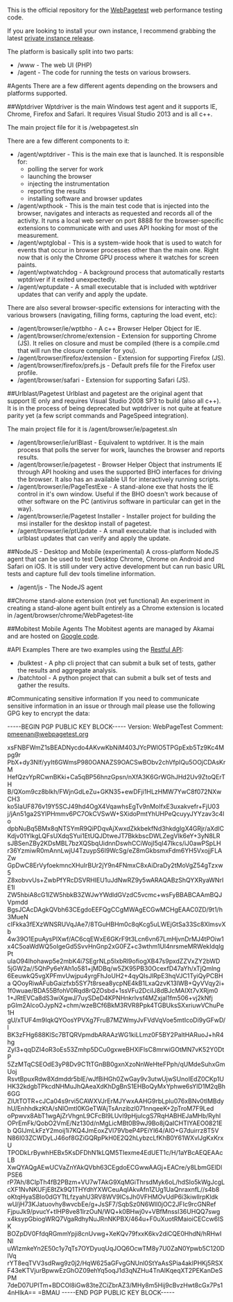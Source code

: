 This is the official repository for the [WebPagetest](http://www.webpagetest.org/) web performance testing code.

If you are looking to install your own instance, I recommend grabbing the latest [private instance release](https://sites.google.com/a/webpagetest.org/docs/private-instances).

The platform is basically split into two parts:

* /www - The web UI (PHP)
* /agent - The code for running the tests on various browsers.

#Agents
There are a few different agents depending on the browsers and platforms supported.

##Wptdriver
Wptdriver is the main Windows test agent and it supports IE, Chrome, Firefox and Safari.  It requires Visual Studio 2013 and is all c++.

The main project file for it is /webpagetest.sln

There are a few different components to it:

* /agent/wptdriver - This is the main exe that is launched.  It is responsible for:
    + polling the server for work
    + launching the browser
    + injecting the instrumentation
    + reporting the results
    + installing software and browser updates
* /agent/wpthook - This is the main test code that is injected into the browser, navigates and interacts as requested and records all of the activity.  It runs a local web server on port 8888 for the browser-specific extensions to communicate with and uses API hooking for most of the measurement.
* /agent/wptglobal - This is a system-wide hook that is used to watch for events that occur in browser processes other than the main one.  Right now that is only the Chrome GPU process where it watches for screen paints.
* /agent/wptwatchdog - A background process that automatically restarts wptdriver if it exited unexpectedly.
* /agent/wptupdate - A small executable that is included with wptdriver updates that can verify and apply the update.

There are also several browser-specific extensions for interacting with the various browsers (navigating, filling forms, capturing the load event, etc):

* /agent/browser/ie/wptbho - A c++ Browser Helper Object for IE.
* /agent/browser/chrome/extension - Extension for supporting Chrome (JS).  It relies on closure and must be compiled (there is a compile.cmd that will run the closure compiler for you).
* /agent/browser/firefox/extension - Extension for supporting Firefox (JS).
* /agent/browser/firefox/prefs.js - Default prefs file for the Firefox user profile.
* /agent/browser/safari - Extension for supporting Safari (JS).

##Urlblast/Pagetest
Urlblast and pagetest are the original agent that support IE only and requires Visual Studio 2008 SP3 to build (also all c++).  It is in the process of being deprecated but wptdriver is not quite at feature parity yet (a few script commands and PageSpeed integration).

The main project file for it is /agent/browser/ie/pagetest.sln

* /agent/browser/ie/urlBlast - Equivalent to wptdriver.  It is the main process that polls the server for work, launches the browser and reports results.
* /agent/browser/ie/pagetest - Browser Helper Object that instruments IE through API hooking and uses the supported BHO interfaces for driving the browser.  It also has an available UI for interactively running scripts.
* /agent/browser/ie/PageTestExe - A stand-alone exe that hosts the IE control in it's own window.  Useful if the BHO doesn't work because of other software on the PC (antivirus software in particular can get in the way).
* /agent/browser/ie/Pagetest Installer - Installer project for building the msi installer for the desktop install of pagetest.
* /agent/browser/ie/ptUpdate - A small executable that is included with urlblast updates that can verify and apply the update.

##NodeJS - Desktop and Mobile (experimental)
A cross-platform NodeJS agent that can be used to test Desktop Chrome, Chrome on Android and Safari on iOS.  It is still under very active development but can run basic URL tests and capture full dev tools timeline information.

* /agent/js - The NodeJS agent

##Chrome stand-alone extension (not yet functional)
An experiment in creating a stand-alone agent built entirely as a Chrome extension is located in /agent/browser/chrome/WebPagetest-lite

##Mobitest Mobile Agents
The Mobitest agents are managed by Akamai and are hosted on [Google code](https://code.google.com/p/mobitest-agent/).

#API Examples
There are two examples using the [Restful API](https://sites.google.com/a/webpagetest.org/docs/advanced-features/webpagetest-restful-apis):

* /bulktest - A php cli project that can submit a bulk set of tests, gather the results and aggregate analysis.
* /batchtool - A python project that can submit a bulk set of tests and gather the results.

#Communicating sensitive information
If you need to communicate sensitive information in an issue or through mail please use the following GPG key to encrypt the data:

-----BEGIN PGP PUBLIC KEY BLOCK-----
Version: WebPageTest
Comment: pmeenan@webpagetest.org

xsFNBFWmZ1sBEADNycdo4AKvwKbNiM403JYcPWlO5TPGpExb5Tz9Kc4Mpg9r
PbX+dy3Nlf/yyIt6GWmsP980OANAZS9OACSwBObv2chVfpIQu5OOjCDAsKrM
HefQzvYpRCwnBKki+Ca5qBP56hnzGpsn/nXfA3K6GrWGhJHd2Uv9ZtoQErTH
B/QXom9cz8blkh/FWjnGdLeZu+GKN35+ewDFji1HLzHMW7YwC8f072NXwCH3
ko5IaUF876v19Y5SCJ49hd4OgX4VqawhsEgTv9nMoIfxE3uxakvefr+FjU03
j/jAn51ga2SYIPHmmv6PC7OkCVSwW+SXidoPmtYhUHPeQcuyyJYYzav3c4lo
dpbNuBq5BMx8qNTSYmR9QiPDqvAjXwxdZkkbekfNd3hkdglgX4GRjr/aXdIC
Kdjv01YlkgLQFsUXdqSYui1EtUQJDtweJT7BkkbscDWLZegVIk6eY+3yN8LR
sJBSenZBy2KDsMBL7bzXQSbqUidnnDswhCCiWojI5qI47Ikcs/iJ0awPSpLH
r36YzmiwR0mAnnLwjU4TzuypS6I9WcSg/eZ8mGkbsmxFdm6YH5VxojjFLAZw
GpDwC8ErVyfoekmncXHuIrBUr2jY9n4FNmxC8xAiDraDy2tMoVgZ54gTzxw5
Z8xobvvUs+ZwbPfYRcDSVRHIEU1uJdNwRZ9y5wARAQABzShQYXRyaWNrIE1l
ZW5hbiA8cG1lZW5hbkB3ZWJwYWdldGVzdC5vcmc+wsFyBBABCAAmBQJVpmdd
BgsJCAcDAgkQVbh63CEgdoEEFQgCCgMWAgECGwMCHgEAAC0ZD/9t1/h3MueN
cIFkka3fEXzWNSRUVqJAe7/8TGuHBHm0c8qKcg5uLWEjGtSa33Sc8XlmsvXb
4w39O1EpuAysPlXwf/AC6cqEWxE6GKrF9t3Lcn6vn67LmHjvnDrMJ4tPOiw1
x4C5oaWdWQ5oIgeGd5SvvHnGnp2xG0FZ+c3wthm1Ul4nrsmeMRWekIdqlgPt
uIaO94lhohawp5e2mbK4i7SEgrNLp5IxbRl9ofiogXB47s9pxdZZVxZY2bWD
5jGW2a//5QhPy6eYAh1o581+jMDBq/w5ZK95PB30OcexfD47aYh/xTjQmlng
6EeuwkQ5vgXPFmvUwjpu4yrgFhJoUH2+4qyQIsJlRpE3hqVJC1TyiQyPCBHa
QOoyRiwAFubGaizfxb5SY7t8rsea8ycpNE4kB1LxaQzvK13lWB+QyVVqy2i+
1f0wuae/BDA55BfohV0Rqd8rQZOsbd+1ssVFu2DciIJ8dBJcMAIXt7vXRjm0
1+JRtEVCa8dS3wiXgwJ/7uySDeD4KPNHnkrlvsf4MZxjal1fm506+vj2kNfj
pGIm2AlcoOJypN2+chm/wzeBCf6BkM3RVR8Ppk4TGBUksSXxriuwVChuPe1H
gU/xTUF4m9IqkQYOosYPVXg7FruB7MZWmyJvFVdVqVoe5mtIcoDi9yGFwD/l
BK3zFHg688KlSc7BTQRVpmdbARAAzWG1kiLLmz0F5BY2PaltHARuoJ+hR4hg
Zyl3+qqDZI4oR3oEs53Zmhp5DCu0gxweBHXlFlsC8mrwiGOtMN7vK52Y0DtP
5ZzMTqCSEOdE3yP8Dv9CTtTGnBB0gxnXzoNnWeHteFPph/qUMdeSuhxGmUoj
RsvtBpuxRdw8Xdmddr5blE/wJfBiHGh0ZwGay9v3utwUjwSUnoIEdZ0CKp1U
HK32kdgbTPkcdNHMuJhQAeaXdKhDgBnS1EHBoQyMxYphwe6sYID1M2qBh6GG
ZlUtTOTR+cJCa04s9rvi5CAWXVJrErMJYwxAAHG9rbLplu076xBNv0tlMBdy
hU/EnhhdkzKtA/sNlOmtI0KGeTWAjTsAnzibzl071nnqeeK+2pTroM7F9Led
oPpwvx8AbT1wgAjZrVhgnL9CFcBI9LUvI9pHjuIcgS7RqHABHEJaMHb/Ryhl
OPrEmFk/QobO2VmE/Nz130d/nMgLicMBt0B9wJ9Bo8jQaICHTIYAEO0821Eb
QGlJmLkFzY2moij1i7KQ4JmEoxZVl79VbeP4PEiYI64/AlO+G7duirrz8T5V
N86I03ZCWDyLJ46of8GZiGQRpPkH0E2Q2hLybzcLfKhB0Y61WXvlJgKxKrxU
TPODkLrBywhHEBx5KsDFDhN1kLQM5TIexme4EdUET1c/H/1aYBcAEQEAAcLB
XwQYAQgAEwUCVaZnYAkQVbh63CEgdoECGwwAAGj+EACre/y8LbmGElDlPSE6
rP7Ah/8CIpTh4fB2PBzm+VU7wTAkG9XqMGiThrsdMyk6oL/hdSIo5kWgJcgL
cXF1NvNKUFjE8tZk9Q1THYdhYXWCeuAqIAkvAfn1ZUg1UaQnraxnfL//s4b8
oKtqHyaSBIo0dGYTtLfzyahU3RV8WV9ICsJh0VFHMOvUdP6i3kiwllrpKldk
wU/jH73KJatuovhy8wvcbEe/g+JsSF7/SqbSz0N6WlI0jOC2JFIc9rcGNRef
FjpuJk9/pvucY+tlHP8ve81lrzOuN/WQ+k0BHwj0v+VBfMnssI36UHQQ7swg
x4ksypGbiogWRQ7VgaRdhyNuJRnNKPBX/464u+F0uXuotRMaioiCECcw6ISK
BOZpDV0FfdqRGmmYpji8cnUvwg+XeKQv79fxxK6kv2diCQE0HhdN/hRHwINl
uWlzmkeYn2E50c1y7qTs7OYDyuqUqJOQ6OcwTM8y7U0ZaN0Ypwb5C120DlVq
rYT8eqTVV3sdRwg9z0j2/HqW625aGFvgGNUnl0StYaAsSPia4akIPHKj5RSX
F43eKTVjurBpwwEzGhOZ09ehYq5oqJ1d3qNZHu4TnAIKqeqXT2PEKanDeSPM
7deD07UPITm+BDCOl8iGw83teZCiZbrAZ3/MHy8m5Hij9cBvzHwt8cGx7Ps1
4nHIkA==
=BMAU
-----END PGP PUBLIC KEY BLOCK-----
